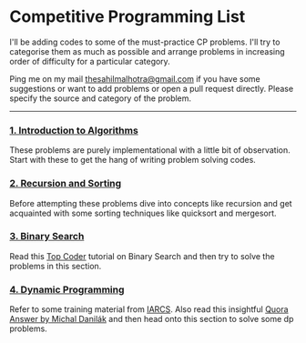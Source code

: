 # Competitive Programming List
I'll be adding codes to some of the must-practice CP problems. I'll try to categorise them as much as possible and arrange problems in increasing order of difficulty for a particular category. 

Ping me on my mail [thesahilmalhotra@gmail.com](mailto:thesahilmalhotra@gmail.com) if you have some suggestions or want to add problems or open a pull request directly. Please specify the source and category of the problem. 

----

### [1. Introduction to Algorithms](https://github.com/sahil-malhotra/Competitive-Programming-List/tree/master/1.%20Introduction%20to%20Algorithms)
These problems are purely implementational with a little bit of observation. Start with these to get the hang of writing problem solving codes. 

### [2. Recursion and Sorting](https://github.com/sahil-malhotra/Competitive-Programming-List/tree/master/2.%20Recursion%20and%20Sorting)
Before attempting these problems dive into concepts like recursion and get acquainted with some sorting techniques like quicksort and mergesort. 

### [3. Binary Search](https://github.com/sahil-malhotra/Competitive-Programming-List/tree/master/3.%20Binary%20Search)
Read this [Top Coder](https://www.topcoder.com/community/competitive-programming/tutorials/binary-search/) tutorial on Binary Search and then try to solve the problems in this section.  

### [4. Dynamic Programming](https://github.com/sahil-malhotra/Competitive-Programming-List/tree/master/4.%20Dynamic%20Programming)
Refer to some training material from [IARCS](http://www.iarcs.org.in/inoi/online-study-material/topics/dp-tiling.php). Also read this insightful [Quora Answer by Michal Danilák](https://www.quora.com/Are-there-any-good-resources-or-tutorials-for-dynamic-programming-DP-besides-the-TopCoder-tutorial/answer/Michal-Danil%C3%A1k) and then head onto this section to solve some dp problems. 


